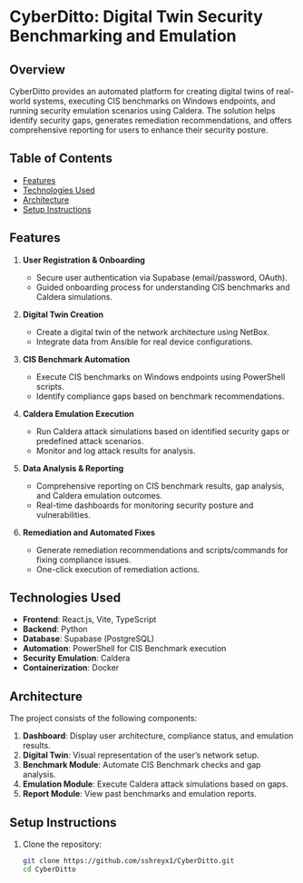 # CyberDitto: Digital Twin Security Benchmarking and Emulation

## Overview
CyberDitto provides an automated platform for creating digital twins of real-world systems, executing CIS benchmarks on Windows endpoints, and running security emulation scenarios using Caldera. The solution helps identify security gaps, generates remediation recommendations, and offers comprehensive reporting for users to enhance their security posture.

## Table of Contents
- [Features](#features)
- [Technologies Used](#technologies-used)
- [Architecture](#architecture)
- [Setup Instructions](#setup-instructions)

## Features
1. **User Registration & Onboarding**
   - Secure user authentication via Supabase (email/password, OAuth).
   - Guided onboarding process for understanding CIS benchmarks and Caldera simulations.

2. **Digital Twin Creation**
   - Create a digital twin of the network architecture using NetBox.
   - Integrate data from Ansible for real device configurations.

3. **CIS Benchmark Automation**
   - Execute CIS benchmarks on Windows endpoints using PowerShell scripts.
   - Identify compliance gaps based on benchmark recommendations.

4. **Caldera Emulation Execution**
   - Run Caldera attack simulations based on identified security gaps or predefined attack scenarios.
   - Monitor and log attack results for analysis.

5. **Data Analysis & Reporting**
   - Comprehensive reporting on CIS benchmark results, gap analysis, and Caldera emulation outcomes.
   - Real-time dashboards for monitoring security posture and vulnerabilities.

6. **Remediation and Automated Fixes**
   - Generate remediation recommendations and scripts/commands for fixing compliance issues.
   - One-click execution of remediation actions.

## Technologies Used
- **Frontend**: React.js, Vite, TypeScript
- **Backend**: Python
- **Database**: Supabase (PostgreSQL)
- **Automation**: PowerShell for CIS Benchmark execution
- **Security Emulation**: Caldera
- **Containerization**: Docker

## Architecture
The project consists of the following components:
1. **Dashboard**: Display user architecture, compliance status, and emulation results.
2. **Digital Twin**: Visual representation of the user’s network setup.
3. **Benchmark Module**: Automate CIS Benchmark checks and gap analysis.
4. **Emulation Module**: Execute Caldera attack simulations based on gaps.
5. **Report Module**: View past benchmarks and emulation reports.

## Setup Instructions
1. Clone the repository:
   ```bash
   git clone https://github.com/sshreyx1/CyberDitto.git
   cd CyberDitto
